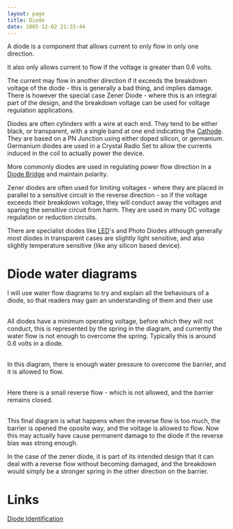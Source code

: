 ```yaml
---
layout: page
title: Diode
date: 2005-12-02 21:33:44
---
```


A diode is a component that allows current to only flow in only one direction.

It also only allows current to flow if the voltage is greater than 0.6 volts.
</p>
<p>The current may flow in another direction if it exceeds the breakdown voltage of the diode - this is generally a bad thing, and implies damage. There is however the special case Zener Diode - where this is an integral part of the design, and the breakdown voltage can be used for voltage regulation applications.
</p>
<p>Diodes are often cylinders with a wire at each end. They tend to be either black, or transparent, with a single band at one end indicating the <a class="wiki" href="/wiki/cathode.html" title="The Negative Electrode">Cathode</a>. They are based on a PN Junction using either doped silicon, or germanium. Germanium diodes are used in a Crystal Radio Set to allow the currents induced in the coil to actually power the device.
</p>
<p>More commonly diodes are used in regulating power flow direction in a <a class="wiki" href="/wiki/diode_bridge.html" title="Diode Bridge">Diode Bridge</a> and maintain polarity.
</p>
<p>Zener diodes are often used for limiting voltages - where they are placed in parallel to a sensitive circuit in the reverse direction - so if the voltage exceeds their breakdown voltage, they will conduct away the voltages and sparing the sensitive circuit from harm. They are used in many DC voltage regulation or reduction circuits.
</p>
<p>There are specialist diodes like <a class="wiki" href="/wiki/led.html" title="Light Emitting Diode">LED</a>'s and Photo Diodes although generally most diodes in transparent cases are slightly light sensitive, and also slightly temperature sensitive (like any silicon based device).
</p>
<h1  id="Diode_water_diagrams">Diode water diagrams</h1>
<p>I will use water flow diagrams to try and explain all the behaviours of a diode, so that readers may gain an understanding of them and their use
</p>
<p>
<br/>All diodes have a minimum operating voltage, before which they will not conduct, this is represented by the spring in the diagram, and currently the water flow is not enough to overcome the spring. Typically this is around 0.6 volts in a diode.
</p>
<p>
<br/>In this diagram, there is enough water pressure to overcome the barrier, and it is allowed to flow.
</p>
<p>
<br/>Here there is a small reverse flow - which is not allowed, and the barrier remains closed.
</p>
<p>
<br/>This final diagram is what happens when the reverse flow is too much, the barrier is opened the oposite way, and the voltage is allowed to flow. Now this may actually have cause permanent damage to the diode if the reverse bias was strong enough.
</p>
<p>In the case of the zener diode, it is part of its intended design that it can deal with a reverse flow without becoming damaged, and the breakdown would simply be a stronger spring in the other direction on the barrier.
</p>
<h1  id="Links">Links</h1>
<p><a  href="http://orionrobots.co.uk/tiki-directory_redirect.php?siteId=143" rel="external" target="_blank">Diode Identification</a>
</p>
